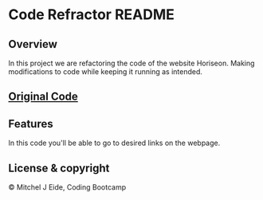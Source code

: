 # Code Refractor README 

## Overview 
In this project we are refactoring the code of the website Horiseon. Making modifications to code while keeping it running as intended. 


[Original Code](images/Originalcode.png) 
---
## Features
In this code you'll be able to go to desired links on the webpage. 


## License & copyright 
© Mitchel J Eide, Coding Bootcamp
